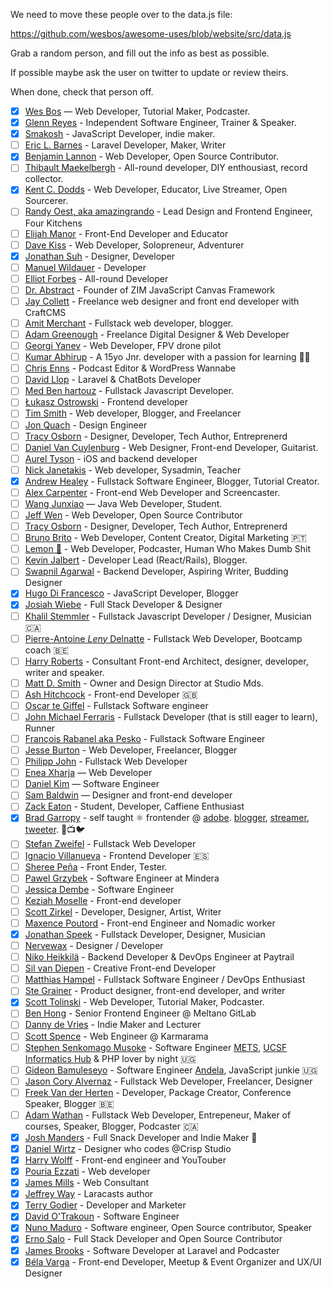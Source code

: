 We need to move these people over to the data.js file:

https://github.com/wesbos/awesome-uses/blob/website/src/data.js

Grab a random person, and fill out the info as best as possible.

If possible maybe ask the user on twitter to update or review theirs.

When done, check that person off.


* [x] [Wes Bos](https://wesbos.com/uses) — Web Developer, Tutorial Maker, Podcaster.
* [x] [Glenn Reyes](https://glennreyes.com/uses) - Independent Software Engineer, Trainer & Speaker.
* [x] [Smakosh](https://smakosh.com/the-tech-tools-I-use) - JavaScript Developer, indie maker.
* [ ] [Eric L. Barnes](https://ericlbarnes.com/uses/) - Laravel Developer, Maker, Writer
* [x] [Benjamin Lannon](https://lannonbr.com/uses/) - Web Developer, Open Source Contributor.
* [ ] [Thibault Maekelbergh](https://thibmaek.com/uses) - All-round developer, DIY enthousiast, record collector.
* [x] [Kent C. Dodds](https://kentcdodds.com/uses) - Web Developer, Educator, Live Streamer, Open Sourcerer.
* [ ] [Randy Oest, aka amazingrando](https://randyoest.com/uses/) - Lead Design and Frontend Engineer, Four Kitchens
* [ ] [Elijah Manor](https://elijahmanor.com/uses) - Front-End Developer and Educator
* [ ] [Dave Kiss](https://davekiss.com/uses) - Web Developer, Solopreneur, Adventurer
* [x] [Jonathan Suh](https://jonsuh.com/uses) - Designer, Developer
* [ ] [Manuel Wildauer](https://wildauer.io/uses) - Developer
* [ ] [Elliot Forbes](https://tutorialedge.net/uses/) - All-round Developer
* [ ] [Dr. Abstract](https://zimjs.com/uses/) - Founder of ZIM JavaScript Canvas Framework
* [ ] [Jay Collett](https://www.jaycollett.co/uses/) - Freelance web designer and front end developer with CraftCMS
* [ ] [Amit Merchant](https://www.amitmerchant.com/uses/) - Fullstack web developer, blogger.
* [ ] [Adam Greenough](https://adamgreenough.me/uses/) - Freelance Digital Designer & Web Developer
* [ ] [Georgi Yanev](https://gyanev.com/uses/) - Web Developer, FPV drone pilot
* [ ] [Kumar Abhirup](https://kumar.now.sh/uses) - A 15yo Jnr. developer with a passion for learning 👋🏻
* [ ] [Chris Enns](https://chrisenns.com/uses/) - Podcast Editor & WordPress Wannabe
* [ ] [David Llop](https://davidllop.com/uses/) - Laravel & ChatBots Developer
* [ ] [Med Ben hartouz](https://benhartouz.com/uses/) - Fullstack Javascript Developer.
* [ ] [Łukasz Ostrowski](https://ostrowski.ninja/uses/) - Frontend developer
* [ ] [Tim Smith](https://www.iamtimsmith.com/uses) - Web developer, Blogger, and Freelancer
* [ ] [Jon Quach](https://jonquach.com/uses/) - Design Engineer
* [ ] [Tracy Osborn](https://limedaring.com/uses/) - Designer, Developer, Tech Author, Entreprenerd
* [ ] [Daniel Van Cuylenburg](https://dvanc.co/uses/) - Web Designer, Front-end Developer, Guitarist.
* [ ] [Aurel Tyson](https://aureltyson.info/uses) - iOS and backend developer
* [ ] [Nick Janetakis](https://nickjanetakis.com/uses) - Web developer, Sysadmin, Teacher
* [x] [Andrew Healey](https://healeycodes.com/uses/) - Fullstack Software Engineer, Blogger, Tutorial Creator.
* [ ] [Alex Carpenter](https://alexcarpenter.me/uses/) - Front-end Web Developer and Screencaster.
* [ ] [Wang Junxiao](http://www.feng0207.site/uses/) — Java Web Developer, Student.
* [ ] [Jeff Wen](https://sinchang.me/uses/) - Web Developer, Open Source Contributor
* [ ] [Tracy Osborn](https://limedaring.com/uses/) - Designer, Developer, Tech Author, Entreprenerd
* [ ] [Bruno Brito](https://brunobrito.pt/uses/) - Web Developer, Content Creator, Digital Marketing 🇵🇹
* [ ] [Lemon 🍋](https://ahoylemon.xyz/uses/) - Web Developer, Podcaster, Human Who Makes Dumb Shit
* [ ] [Kevin Jalbert](https://kevinjalbert.com/uses/) - Developer Lead (React/Rails), Blogger.
* [ ] [Swapnil Agarwal](https://swapnil.net/uses/) - Backend Developer, Aspiring Writer, Budding Designer
* [x] [Hugo Di Francesco](https://codewithhugo.com/uses/) - JavaScript Developer, Blogger
* [x] [Josiah Wiebe](https://jwie.be/uses/) - Full Stack Developer & Designer
* [ ] [Khalil Stemmler](https://khalilstemmler.com/uses/) - Fullstack Javascript Developer / Designer, Musician 🇨🇦
* [ ] [Pierre-Antoine _Leny_ Delnatte](https://leny.me/uses/) - Fullstack Web Developer, Bootcamp coach 🇧🇪
* [ ] [Harry Roberts](https://csswizardry.com/uses/) - Consultant Front-end Architect, designer, developer, writer and speaker.
* [ ] [Matt D. Smith](http://mds.is/using-stuff/) - Owner and Design Director at Studio Mds.
* [ ] [Ash Hitchcock](https://www.ashleyhitchcock.com/uses) - Front-end Developer 🇬🇧
* [ ] [Oscar te Giffel](https://oscartegiffel.com/uses/) - Fullstack Software engineer
* [ ] [John Michael Ferraris](https://jhnferraris.dev/uses/) - Fullstack Developer (that is still eager to learn), Runner
* [ ] [François Rabanel aka Pesko](https://peskoo.github.io/lasalledutemps/articles/2019-04/uses) - Fullstack Software Engineer
* [ ] [Jesse Burton](https://burtonmediainc.com/uses) - Web Developer, Freelancer, Blogger
* [ ] [Philipp John](https://www.jplace.de/uses) - Fullstack Web Developer
* [ ] [Enea Xharja](https://eneaxharja.com/uses) — Web Developer
* [ ] [Daniel Kim](https://www.danielkim.io/uses) — Software Engineer
* [ ] [Sam Baldwin](https://sambaldwin.info/uses) — Designer and front-end developer
* [ ] [Zack Eaton](https://zackeaton.com/uses/) - Student, Developer, Caffiene Enthusiast
* [x] [Brad Garropy](https://bradgarropy.com/uses) - self taught ⚛ frontender @ [adobe](https://www.adobe.com/). [blogger](https://bradgarropy.com), [streamer](https://youtube.com/bradgarropy), [tweeter](https://twitter.com/bradgarropy). 📝📺🐦
* [ ] [Stefan Zweifel](https://stefanzweifel.io/uses/) - Fullstack Web Developer
* [ ] [Ignacio Villanueva](https://ignaciodenuevo.com/uses) - Frontend Developer 🇪🇸
* [ ] [Sheree Peña](https://smariapena.com/uses) - Front Ender, Tester.
* [ ] [Pawel Grzybek](https://pawelgrzybek.com/uses/) - Software Engineer at Mindera
* [ ] [Jessica Dembe](https://www.jessicadembe.tech/uses/) - Software Engineer
* [ ] [Keziah Moselle](https://blog.keziahmoselle.fr/uses/) - Front-end developer
* [ ] [Scott Zirkel](https://scottzirkel.com/uses) - Developer, Designer, Artist, Writer
* [ ] [Maxence Poutord](https://www.maxpou.fr/uses/) - Front-end Engineer and Nomadic worker
* [x] [Jonathan Speek](https://speek.design/uses/) - Fullstack Developer, Designer, Musician
* [ ] [Nervewax](https://nervewax.com/uses/) - Designer / Developer
* [ ] [Niko Heikkilä](https://nikoheikkila.fi/uses/) - Backend Developer & DevOps Engineer at Paytrail
* [ ] [Sil van Diepen](https://silvandiepen.nl/uses/) - Creative Front-end Developer
* [ ] [Matthias Hampel](https://dev.to/fullstack_to/tools-services-i-use-je9) - Fullstack Software Engineer / DevOps Enthusiast
* [ ] [Ste Grainer](https://stegrainer.com/uses) - Product designer, front-end developer, and writer
* [x] [Scott Tolinski](https://kit.com/leveluptutorials/podcasting-screencasting-gear) -  Web Developer, Tutorial Maker, Podcaster.
* [ ] [Ben Hong](https://www.bencodezen.io/uses/) - Senior Frontend Engineer @ Meltano GitLab
* [ ] [Danny de Vries](https://dandevri.es/uses/) - Indie Maker and Lecturer
* [ ] [Scott Spence](https://scottspence.me/uses) - Web Engineer @ Karmarama
* [ ] [Stephen Senkomago Musoke](https://ssmusoke.com/uses/) - Software Engineer [METS](https://mets.or.ug/), [UCSF Informatics Hub](https://globalhealthsciences.ucsf.edu/resources/informatics-hub) & PHP lover by night 🇺🇬
* [ ] [Gideon Bamuleseyo](https://medium.com/developer-circle-kampala/what-i-use-my-tools-of-trade-552655db4b8d) - Software Engineer [Andela](https://andela.com/), JavaScript junkie 🇺🇬
* [ ] [Jason Cory Alvernaz](https://jasoncoryalvernaz.com/uses/) - Fullstack Web Developer, Freelancer, Designer
* [ ] [Freek Van der Herten](https://freek.dev/uses/) - Developer, Package Creator, Conference Speaker, Blogger 🇧🇪
* [ ] [Adam Wathan](https://adamwathan.me/uses/) - Fullstack Web Developer, Entrepeneur, Maker of courses, Speaker, Blogger, Podcaster 🇨🇦
* [x] [Josh Manders](https://joshmanders.com/uses/) - Full Snack Developer and Indie Maker 🌯
* [x] [Daniel Wirtz](https://danielwirtz.com/uses/) - Designer who codes @Crisp Studio
* [x] [Harry Wolff](https://hswolff.com/uses/) - Front-end engineer and YouTouber
* [x] [Pouria Ezzati](https://pouria.dev/uses/) - Web developer
* [x] [James Mills](https://jamesmills.co.uk/uses/) - Web Consultant
* [x] [Jeffrey Way](https://laracasts.com/blog/laracasts-uses) - Laracasts author
* [x] [Terry Godier](https://terrygodier.com/uses/) - Developer and Marketer
* [x] [David O'Trakoun](https://www.davidosomething.com/uses/) - Software Engineer
* [x] [Nuno Maduro](https://nunomaduro.com/uses/) - Software engineer, Open Source contributor, Speaker
* [x] [Erno Salo](https://endormi.io/uses/) - Full Stack Developer and Open Source Contributor
* [x] [James Brooks](https://james.brooks.page/uses/) - Software Developer at Laravel and Podcaster
* [x] [Béla Varga](http://ecmanauten.de/uses/) - Front-end Developer, Meetup & Event Organizer and UX/UI Designer

[awesome-badge]: https://cdn.rawgit.com/sindresorhus/awesome/d7305f38d29fed78fa85652e3a63e154dd8e8829/media/badge.svg
